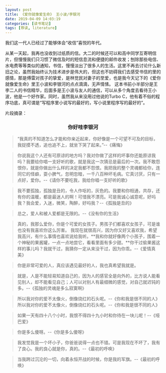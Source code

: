 ```yaml
---
layout: post
title: 《爱你就像爱生命》 王小波/李银河
date: 2019-04-09 14:03:19
categories: [读书笔记]
tags: [荐读, literature]
---
```


我们这一代人已经过了能够体会“收信”喜悦的年代。
<!--more-->

从某一天起，我再也没收到过纸质的信。大二的时候还可以和高中同学互寄明信片，但慢慢我们只习惯了微信及时的短信息流和便捷的邮件收发；刨除那些电信、水电费等等类似的通知，书信，慢慢淡出了很多人的生活。这里不再去讨论什么新旧之论，虽然我始终认为技术进步是伟大的，但这也不妨碍我们去感受书信的里的感情，那是傅雷对孩子的挚爱，是林觉民对妻子的至爱，也是我今天记下的《爱你就像爱生命》里王小波和李银河的点点滴滴，无声情愫。
这本书前小半部分是王李二人的书信精华，后面多是王小波与友人的通信，可以从多个角度去看待王小波，他是一个好作家。同时，虽然我从来没用过他说的Turbo C，他有着不俗的程序功底，真可谓是“写程序里小说写的最好的，写小说里程序写的最好的”。

片段摘录：

### <center>你好哇李银河</center>

> “我真的不知道怎么才能和你亲近起来，你好像是一个可望不可及的目标，我捉摸不透，追也追不上，就坐下哭了起来。”--《痛悔》


> 你说我这个人还有可原谅的地方吗？我对你做了这样的坏事你还能原谅我吗？我要给你唱一支好听的歌，就是我这一次猜忌是最后的一次。我不敢怨恨你，就是你做出什么样的决定我都不怨恨。我把我的整个灵魂都给你，连同它的怪癖，耍小脾气，忽明忽暗，一千八百种坏毛病。它真讨厌，只有一点好，爱你。--《请你不要吃我，我给你唱一支好听的歌》

> 我不要孤独，孤独是丑的，令人作呕的，灰色的。我要和你相通，共存，还有你的温暖，都是最迷人的啊！可惜我不漂亮。可是我诚心诚意呢，好吗我？我会爱，入迷，微笑，陶醉，好吗我？--《孤独是丑的》

> 总之，爱人和被人爱都是无限的。--《没有你的生活》

> 真的，我那么爱你，你是个可爱的女孩子。男孩子们都喜欢女孩子，可是谁也没有我喜欢你这么厉害。 我现在就很高兴，因为你又好又喜欢我，希望我高兴，有什么事情也喜欢说给我听。**我和你就好像两个小孩子，围着一个神秘的果酱罐，一点一点地尝它，看看里面有多少甜。**你干过偷果酱这样的事儿吗？我就干过，我猜你一定从来没干过，因为你乖。--《爱情真美》
	
> 你是非常可爱的人，真应该遇见最好的人，我也真希望我就是。

> 就是，人是不能轻易知道自己的，因为人的感官全是向外的，比方说人能看见别人，却不能看见自己；人可以对别人有最细微的感觉，对自己就迟钝的多。--《孤独的灵魂是多么寂寞啊》

> 所以我对你的爱不太像火，倒像烧红的石头呢。--《你和我是很不同的人》所以我对你的爱不太像火，倒像烧红的石头呢。--《你和我是很不同的人》

> 如果一天有四十八个小时，我恨不得四十九小时和你待在一块儿呢！--《哑巴爱》

> 你是多么傻呀。--《你是多么傻呀》

> 我发觉我是一个坏小子，你爸爸说得一点也不错。可是我现在不坏了，我有了良心。我的良心就是你，真的。--《最初的呼唤》

> 当我跨过沉沦的一切，向着永恒开战的时候，你是我的军旗。--《最初的呼唤》